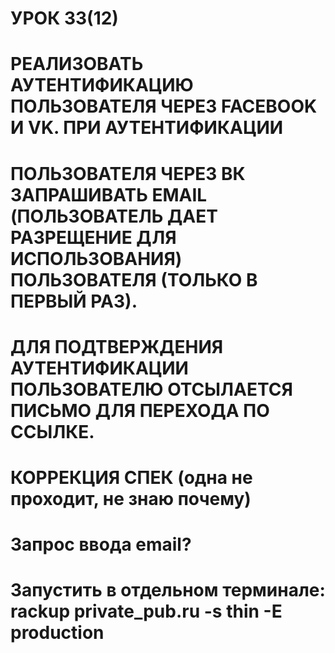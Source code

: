 # УРОК 33(12)
# РЕАЛИЗОВАТЬ АУТЕНТИФИКАЦИЮ ПОЛЬЗОВАТЕЛЯ ЧЕРЕЗ FACEBOOK И VK. ПРИ АУТЕНТИФИКАЦИИ 
# ПОЛЬЗОВАТЕЛЯ ЧЕРЕЗ ВК ЗАПРАШИВАТЬ EMAIL (ПОЛЬЗОВАТЕЛЬ ДАЕТ РАЗРЕЩЕНИЕ ДЛЯ ИСПОЛЬЗОВАНИЯ) ПОЛЬЗОВАТЕЛЯ (ТОЛЬКО В ПЕРВЫЙ РАЗ).
# ДЛЯ ПОДТВЕРЖДЕНИЯ АУТЕНТИФИКАЦИИ ПОЛЬЗОВАТЕЛЮ ОТСЫЛАЕТСЯ ПИСЬМО ДЛЯ ПЕРЕХОДА ПО ССЫЛКЕ.
# КОРРЕКЦИЯ СПЕК (одна не проходит, не знаю почему)
# Запрос ввода email?
# Запустить в отдельном терминале: rackup private_pub.ru -s thin -E production

